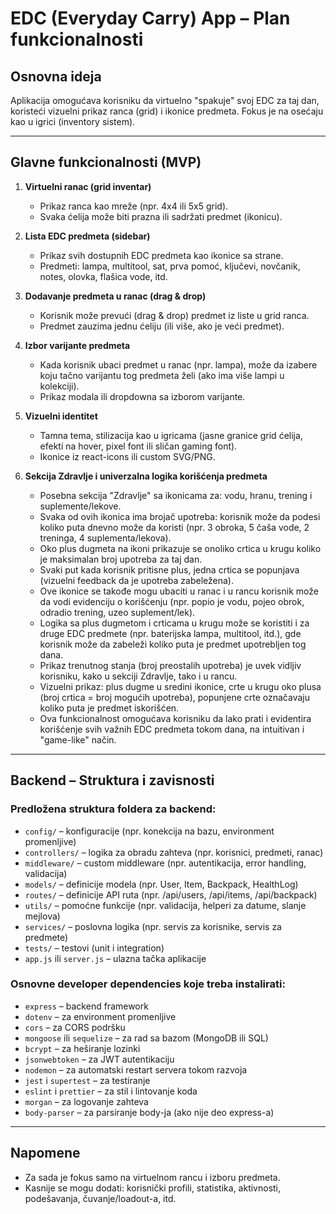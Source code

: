 # EDC (Everyday Carry) App – Plan funkcionalnosti

## Osnovna ideja

Aplikacija omogućava korisniku da virtuelno "spakuje" svoj EDC za taj dan, koristeći vizuelni prikaz ranca (grid) i ikonice predmeta. Fokus je na osećaju kao u igrici (inventory sistem).

---

## Glavne funkcionalnosti (MVP)

1. **Virtuelni ranac (grid inventar)**

   - Prikaz ranca kao mreže (npr. 4x4 ili 5x5 grid).
   - Svaka ćelija može biti prazna ili sadržati predmet (ikonicu).

2. **Lista EDC predmeta (sidebar)**

   - Prikaz svih dostupnih EDC predmeta kao ikonice sa strane.
   - Predmeti: lampa, multitool, sat, prva pomoć, ključevi, novčanik, notes, olovka, flašica vode, itd.

3. **Dodavanje predmeta u ranac (drag & drop)**

   - Korisnik može prevući (drag & drop) predmet iz liste u grid ranca.
   - Predmet zauzima jednu ćeliju (ili više, ako je veći predmet).

4. **Izbor varijante predmeta**

   - Kada korisnik ubaci predmet u ranac (npr. lampa), može da izabere koju tačno varijantu tog predmeta želi (ako ima više lampi u kolekciji).
   - Prikaz modala ili dropdowna sa izborom varijante.

5. **Vizuelni identitet**

   - Tamna tema, stilizacija kao u igricama (jasne granice grid ćelija, efekti na hover, pixel font ili sličan gaming font).
   - Ikonice iz react-icons ili custom SVG/PNG.

6. **Sekcija Zdravlje i univerzalna logika korišćenja predmeta**

   - Posebna sekcija "Zdravlje" sa ikonicama za: vodu, hranu, trening i suplemente/lekove.
   - Svaka od ovih ikonica ima brojač upotreba: korisnik može da podesi koliko puta dnevno može da koristi (npr. 3 obroka, 5 čaša vode, 2 treninga, 4 suplementa/lekova).
   - Oko plus dugmeta na ikoni prikazuje se onoliko crtica u krugu koliko je maksimalan broj upotreba za taj dan.
   - Svaki put kada korisnik pritisne plus, jedna crtica se popunjava (vizuelni feedback da je upotreba zabeležena).
   - Ove ikonice se takođe mogu ubaciti u ranac i u rancu korisnik može da vodi evidenciju o korišćenju (npr. popio je vodu, pojeo obrok, odradio trening, uzeo suplement/lek).
   - Logika sa plus dugmetom i crticama u krugu može se koristiti i za druge EDC predmete (npr. baterijska lampa, multitool, itd.), gde korisnik može da zabeleži koliko puta je predmet upotrebljen tog dana.
   - Prikaz trenutnog stanja (broj preostalih upotreba) je uvek vidljiv korisniku, kako u sekciji Zdravlje, tako i u rancu.
   - Vizuelni prikaz: plus dugme u sredini ikonice, crte u krugu oko plusa (broj crtica = broj mogućih upotreba), popunjene crte označavaju koliko puta je predmet iskorišćen.
   - Ova funkcionalnost omogućava korisniku da lako prati i evidentira korišćenje svih važnih EDC predmeta tokom dana, na intuitivan i "game-like" način.

---

## Backend – Struktura i zavisnosti

### Predložena struktura foldera za backend:

- `config/` – konfiguracije (npr. konekcija na bazu, environment promenljive)
- `controllers/` – logika za obradu zahteva (npr. korisnici, predmeti, ranac)
- `middleware/` – custom middleware (npr. autentikacija, error handling, validacija)
- `models/` – definicije modela (npr. User, Item, Backpack, HealthLog)
- `routes/` – definicije API ruta (npr. /api/users, /api/items, /api/backpack)
- `utils/` – pomoćne funkcije (npr. validacija, helperi za datume, slanje mejlova)
- `services/` – poslovna logika (npr. servis za korisnike, servis za predmete)
- `tests/` – testovi (unit i integration)
- `app.js` ili `server.js` – ulazna tačka aplikacije

### Osnovne developer dependencies koje treba instalirati:

- `express` – backend framework
- `dotenv` – za environment promenljive
- `cors` – za CORS podršku
- `mongoose` ili `sequelize` – za rad sa bazom (MongoDB ili SQL)
- `bcrypt` – za heširanje lozinki
- `jsonwebtoken` – za JWT autentikaciju
- `nodemon` – za automatski restart servera tokom razvoja
- `jest` i `supertest` – za testiranje
- `eslint` i `prettier` – za stil i lintovanje koda
- `morgan` – za logovanje zahteva
- `body-parser` – za parsiranje body-ja (ako nije deo express-a)

---

## Napomene

- Za sada je fokus samo na virtuelnom rancu i izboru predmeta.
- Kasnije se mogu dodati: korisnički profili, statistika, aktivnosti, podešavanja, čuvanje/loadout-a, itd.
